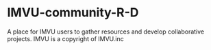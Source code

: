 # IMVU-community-R-D
A place for IMVU users to gather resources and develop collaborative projects. IMVU is a copyright of IMVU.inc
